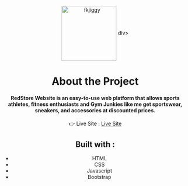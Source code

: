 <div width = "100%" align="center" >
  <img src="https://github.com/Fkmanny/E-commerce-Website/assets/111753024/48a49707-695f-412f-8c25-4dd95b07a59b" alt="fkjiggy" align="center" width="150" />
div>

# About the Project

#### RedStore Website is an easy-to-use web platform that allows sports athletes, fitness enthusiasts and Gym Junkies like me get sportswear, sneakers, and accessories at discounted prices.

👉 Live Site : [Live Site](https://redstore-app.netlify.app/)

## Built with : 
- HTML
- CSS
- Javascript
- Bootstrap
